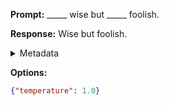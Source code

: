 **Prompt:**
_____ wise but _____ foolish.

**Response:**
Wise but foolish.

<details><summary>Metadata</summary>

- Duration: 599 ms
- Datetime: 2023-09-02T22:14:16.412988
- Model: gpt-3.5-turbo-0613

</details>

**Options:**
```json
{"temperature": 1.0}
```

